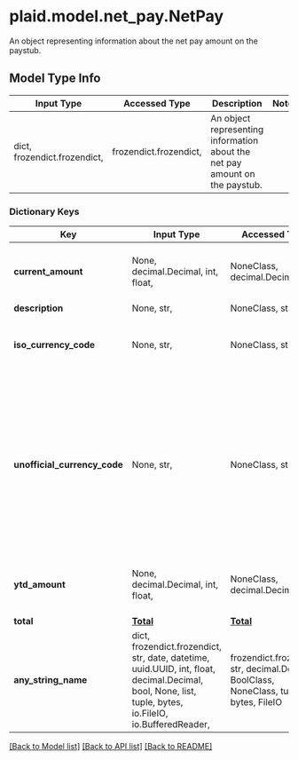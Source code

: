 # plaid.model.net_pay.NetPay

An object representing information about the net pay amount on the paystub.

## Model Type Info
Input Type | Accessed Type | Description | Notes
------------ | ------------- | ------------- | -------------
dict, frozendict.frozendict,  | frozendict.frozendict,  | An object representing information about the net pay amount on the paystub. | 

### Dictionary Keys
Key | Input Type | Accessed Type | Description | Notes
------------ | ------------- | ------------- | ------------- | -------------
**current_amount** | None, decimal.Decimal, int, float,  | NoneClass, decimal.Decimal,  | Raw amount of the net pay for the pay period | [optional] value must be a 64 bit float
**description** | None, str,  | NoneClass, str,  | Description of the net pay | [optional] 
**iso_currency_code** | None, str,  | NoneClass, str,  | The ISO-4217 currency code of the net pay. Always &#x60;null&#x60; if &#x60;unofficial_currency_code&#x60; is non-null. | [optional] 
**unofficial_currency_code** | None, str,  | NoneClass, str,  | The unofficial currency code associated with the net pay. Always &#x60;null&#x60; if &#x60;iso_currency_code&#x60; is non-&#x60;null&#x60;. Unofficial currency codes are used for currencies that do not have official ISO currency codes, such as cryptocurrencies and the currencies of certain countries.  See the [currency code schema](https://plaid.com/docs/api/accounts#currency-code-schema) for a full listing of supported &#x60;iso_currency_code&#x60;s. | [optional] 
**ytd_amount** | None, decimal.Decimal, int, float,  | NoneClass, decimal.Decimal,  | The year-to-date amount of the net pay | [optional] value must be a 64 bit float
**total** | [**Total**](Total.md) | [**Total**](Total.md) |  | [optional] 
**any_string_name** | dict, frozendict.frozendict, str, date, datetime, uuid.UUID, int, float, decimal.Decimal, bool, None, list, tuple, bytes, io.FileIO, io.BufferedReader,  | frozendict.frozendict, str, decimal.Decimal, BoolClass, NoneClass, tuple, bytes, FileIO | any string name can be used but the value must be the correct type | [optional]

[[Back to Model list]](../../README.md#documentation-for-models) [[Back to API list]](../../README.md#documentation-for-api-endpoints) [[Back to README]](../../README.md)

